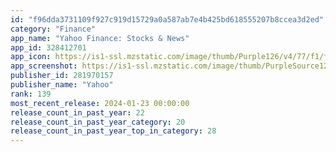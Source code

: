 ```yaml
---
id: "f96dda3731109f927c919d15729a0a587ab7e4b425bd618555207b8ccea3d2ed"
category: "Finance"
app_name: "Yahoo Finance: Stocks & News"
app_id: 328412701
app_icon: https://is1-ssl.mzstatic.com/image/thumb/Purple126/v4/77/f1/fd/77f1fd80-7eee-a2f4-635e-21d76d6895f5/AppIcon-0-1x_U007emarketing-0-7-0-85-220-0.png/1024x1024bb.png
app_screenshot: https://is1-ssl.mzstatic.com/image/thumb/PurpleSource126/v4/e7/07/d8/e707d866-e0d2-fd24-a91a-763763aead8a/86491572-a0aa-4163-843d-7f57ac2e26cb_1-Credibility.png/1284x2778bb.png
publisher_id: 281970157
publisher_name: "Yahoo"
rank: 139
most_recent_release: 2024-01-23 00:00:00
release_count_in_past_year: 22
release_count_in_past_year_category: 20
release_count_in_past_year_top_in_category: 28
---
```


